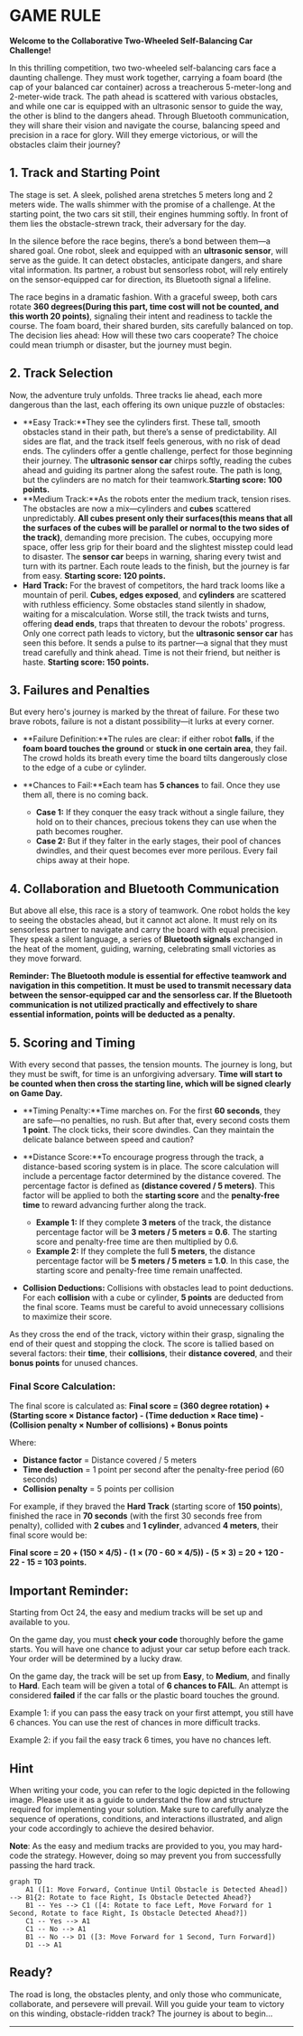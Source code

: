 # **GAME RULE**

**Welcome to the Collaborative Two-Wheeled Self-Balancing Car Challenge!**

In this thrilling competition, two two-wheeled self-balancing cars face a daunting challenge. They must work together, carrying a foam board (the cap of your balanced car container) across a treacherous 5-meter-long and 2-meter-wide track. The path ahead is scattered with various obstacles, and while one car is equipped with an ultrasonic sensor to guide the way, the other is blind to the dangers ahead. Through Bluetooth communication, they will share their vision and navigate the course, balancing speed and precision in a race for glory. Will they emerge victorious, or will the obstacles claim their journey?

## **1. Track and Starting Point**

The stage is set. A sleek, polished arena stretches 5 meters long and 2 meters wide. The walls shimmer with the promise of a challenge. At the starting point, the two cars sit still, their engines humming softly. In front of them lies the obstacle-strewn track, their adversary for the day.

In the silence before the race begins, there’s a bond between them—a shared goal. One robot, sleek and equipped with an **ultrasonic sensor**, will serve as the guide. It can detect obstacles, anticipate dangers, and share vital information. Its partner, a robust but sensorless robot, will rely entirely on the sensor-equipped car for direction, its Bluetooth signal a lifeline.

The race begins in a dramatic fashion. With a graceful sweep, both cars rotate **360 degrees(During this part, time cost will not be counted, and this worth 20 points)**, signaling their intent and readiness to tackle the course. The foam board, their shared burden, sits carefully balanced on top. The decision lies ahead: How will these two cars cooperate? The choice could mean triumph or disaster, but the journey must begin.

## **2. Track Selection**

Now, the adventure truly unfolds. Three tracks lie ahead, each more dangerous than the last, each offering its own unique puzzle of obstacles:

- **Easy Track:**They see the cylinders first. These tall, smooth obstacles stand in their path, but there’s a sense of predictability. All sides are flat, and the track itself feels generous, with no risk of dead ends. The cylinders offer a gentle challenge, perfect for those beginning their journey. The **ultrasonic sensor car** chirps softly, reading the cubes ahead and guiding its partner along the safest route. The path is long, but the cylinders are no match for their teamwork.**Starting score: 100 points.**
- **Medium Track:**As the robots enter the medium track, tension rises. The obstacles are now a mix—cylinders and **cubes** scattered unpredictably. **All cubes present only their surfaces(this means that all the surfaces of the cubes will be parallel or normal to the two sides of the track)**, demanding more precision. The cubes, occupying more space, offer less grip for their board and the slightest misstep could lead to disaster. The **sensor car** beeps in warning, sharing every twist and turn with its partner. Each route leads to the finish, but the journey is far from easy.
  **Starting score: 120 points.**
- **Hard Track:**
  For the bravest of competitors, the hard track looms like a mountain of peril. **Cubes, edges exposed**, and **cylinders** are scattered with ruthless efficiency. Some obstacles stand silently in shadow, waiting for a miscalculation. Worse still, the track twists and turns, offering **dead ends**, traps that threaten to devour the robots' progress. Only one correct path leads to victory, but the **ultrasonic sensor car** has seen this before. It sends a pulse to its partner—a signal that they must tread carefully and think ahead. Time is not their friend, but neither is haste.
  **Starting score: 150 points.**

## **3. Failures and Penalties**

But every hero's journey is marked by the threat of failure. For these two brave robots, failure is not a distant possibility—it lurks at every corner.

- **Failure Definition:**The rules are clear: if either robot **falls**, if the **foam board touches the ground** or **stuck in one certain area**, they fail. The crowd holds its breath every time the board tilts dangerously close to the edge of a cube or cylinder.
- **Chances to Fail:**Each team has **5 chances** to fail. Once they use them all, there is no coming back.

  - **Case 1:** If they conquer the easy track without a single failure, they hold on to their chances, precious tokens they can use when the path becomes rougher.
  - **Case 2:** But if they falter in the early stages, their pool of chances dwindles, and their quest becomes ever more perilous. Every fail chips away at their hope.

## **4. Collaboration and Bluetooth Communication**

But above all else, this race is a story of teamwork. One robot holds the key to seeing the obstacles ahead, but it cannot act alone. It must rely on its sensorless partner to navigate and carry the board with equal precision. They speak a silent language, a series of **Bluetooth signals** exchanged in the heat of the moment, guiding, warning, celebrating small victories as they move forward.

**Reminder: The Bluetooth module is essential for effective teamwork and navigation in this competition. It must be used to transmit necessary data between the sensor-equipped car and the sensorless car. If the Bluetooth communication is not utilized practically and effectively to share essential information, points will be deducted as a penalty.**

## **5. Scoring and Timing**

With every second that passes, the tension mounts. The journey is long, but they must be swift, for time is an unforgiving adversary. **Time will start to be counted when then cross the starting line, which will be signed clearly on Game Day.**

- **Timing Penalty:**Time marches on. For the first **60 seconds**, they are safe—no penalties, no rush. But after that, every second costs them **1 point**. The clock ticks, their score dwindles. Can they maintain the delicate balance between speed and caution?
- **Distance Score:**To encourage progress through the track, a distance-based scoring system is in place. The score calculation will include a percentage factor determined by the distance covered. The percentage factor is defined as **(distance covered / 5 meters)**. This factor will be applied to both the **starting score** and the **penalty-free time** to reward advancing further along the track.

  - **Example 1:** If they complete **3 meters** of the track, the distance percentage factor will be **3 meters / 5 meters = 0.6**. The starting score and penalty-free time are then multiplied by 0.6.
  - **Example 2:** If they complete the full **5 meters**, the distance percentage factor will be **5 meters / 5 meters = 1.0**. In this case, the starting score and penalty-free time remain unaffected.
- **Collision Deductions:**
  Collisions with obstacles lead to point deductions. For each **collision** with a cube or cylinder, **5 points** are deducted from the final score. Teams must be careful to avoid unnecessary collisions to maximize their score.

As they cross the end of the track, victory within their grasp, signaling the end of their quest and stopping the clock. The score is tallied based on several factors: their **time**, their **collisions**, their **distance covered**, and their **bonus points** for unused chances.

### **Final Score Calculation:**

The final score is calculated as:
**Final score = (360 degree rotation) + (Starting score × Distance factor) - (Time deduction × Race time) - (Collision penalty × Number of collisions) + Bonus points**

Where:

- **Distance factor** = Distance covered / 5 meters
- **Time deduction** = 1 point per second after the penalty-free period (60 seconds)
- **Collision penalty** = 5 points per collision

For example, if they braved the **Hard Track** (starting score of **150 points**), finished the race in **70 seconds** (with the first 30 seconds free from penalty), collided with **2 cubes** and **1 cylinder**, advanced **4 meters**, their final score would be:

**Final score = 20 + (150 × 4/5) - (1 × (70 - 60 × 4/5)) - (5 × 3) = 20 + 120 - 22 - 15  = 103 points.**

## **Important Reminder:**

Starting from Oct 24, the easy and medium tracks will be set up and available to you.

On the game day, you must **check your code** thoroughly before the game starts. You will have one chance to adjust your car setup before each track. Your order will be determined by a lucky draw.

On the game day, the track will be set up from **Easy**, to **Medium**, and finally to **Hard**. Each team will be given a total of **6 chances to FAIL**. An attempt is considered **failed** if the car falls or the plastic board touches the ground. 

Example 1: if you can pass the easy track on your first attempt, you still have 6 chances. You can use the rest of chances in more difficult tracks.

Example 2: if you fail the easy track 6 times, you have no chances left.


## **Hint**

When writing your code, you can refer to the logic depicted in the following image. Please use it as a guide to understand the flow and structure required for implementing your solution. Make sure to carefully analyze the sequence of operations, conditions, and interactions illustrated, and align your code accordingly to achieve the desired behavior.

**Note**: As the easy and medium tracks are provided to you, you may hard-code the strategy. However, doing so may prevent you from successfully passing the hard track.

```mermaid
graph TD
    A1 ([1: Move Forward, Continue Until Obstacle is Detected Ahead]) --> B1{2: Rotate to face Right, Is Obstacle Detected Ahead?}
    B1 -- Yes --> C1 ([4: Rotate to face Left, Move Forward for 1 Second, Rotate to face Right, Is Obstacle Detected Ahead?])
    C1 -- Yes --> A1
    C1 -- No --> A1
    B1 -- No --> D1 ([3: Move Forward for 1 Second, Turn Forward])
    D1 --> A1
```

## **Ready?**

The road is long, the obstacles plenty, and only those who communicate, collaborate, and persevere will prevail. Will you guide your team to victory on this winding, obstacle-ridden track? The journey is about to begin…

---

